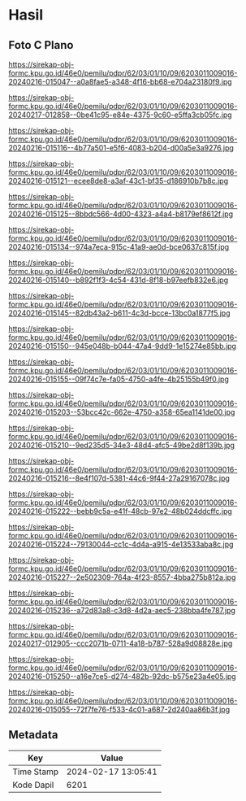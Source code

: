 # Hasil

## Foto C Plano

https://sirekap-obj-formc.kpu.go.id/46e0/pemilu/pdpr/62/03/01/10/09/6203011009016-20240216-015047--a0a8fae5-a348-4f16-bb68-e704a23180f9.jpg

https://sirekap-obj-formc.kpu.go.id/46e0/pemilu/pdpr/62/03/01/10/09/6203011009016-20240217-012858--0be41c95-e84e-4375-9c60-e5ffa3cb05fc.jpg

https://sirekap-obj-formc.kpu.go.id/46e0/pemilu/pdpr/62/03/01/10/09/6203011009016-20240216-015116--4b77a501-e5f6-4083-b204-d00a5e3a9276.jpg

https://sirekap-obj-formc.kpu.go.id/46e0/pemilu/pdpr/62/03/01/10/09/6203011009016-20240216-015121--ecee8de8-a3af-43c1-bf35-d186910b7b8c.jpg

https://sirekap-obj-formc.kpu.go.id/46e0/pemilu/pdpr/62/03/01/10/09/6203011009016-20240216-015125--8bbdc566-4d00-4323-a4a4-b8179ef8612f.jpg

https://sirekap-obj-formc.kpu.go.id/46e0/pemilu/pdpr/62/03/01/10/09/6203011009016-20240216-015134--974a7eca-915c-41a9-ae0d-bce0637c815f.jpg

https://sirekap-obj-formc.kpu.go.id/46e0/pemilu/pdpr/62/03/01/10/09/6203011009016-20240216-015140--b892f1f3-4c54-431d-8f18-b97eefb832e6.jpg

https://sirekap-obj-formc.kpu.go.id/46e0/pemilu/pdpr/62/03/01/10/09/6203011009016-20240216-015145--82db43a2-b611-4c3d-bcce-13bc0a1877f5.jpg

https://sirekap-obj-formc.kpu.go.id/46e0/pemilu/pdpr/62/03/01/10/09/6203011009016-20240216-015150--945e048b-b044-47a4-9dd9-1e15274e85bb.jpg

https://sirekap-obj-formc.kpu.go.id/46e0/pemilu/pdpr/62/03/01/10/09/6203011009016-20240216-015155--09f74c7e-fa05-4750-a4fe-4b25155b49f0.jpg

https://sirekap-obj-formc.kpu.go.id/46e0/pemilu/pdpr/62/03/01/10/09/6203011009016-20240216-015203--53bcc42c-662e-4750-a358-65ea1141de00.jpg

https://sirekap-obj-formc.kpu.go.id/46e0/pemilu/pdpr/62/03/01/10/09/6203011009016-20240216-015210--9ed235d5-34e3-48d4-afc5-49be2d8f139b.jpg

https://sirekap-obj-formc.kpu.go.id/46e0/pemilu/pdpr/62/03/01/10/09/6203011009016-20240216-015216--8e4f107d-5381-44c6-9f44-27a29167078c.jpg

https://sirekap-obj-formc.kpu.go.id/46e0/pemilu/pdpr/62/03/01/10/09/6203011009016-20240216-015222--bebb9c5a-e41f-48cb-97e2-48b024ddcffc.jpg

https://sirekap-obj-formc.kpu.go.id/46e0/pemilu/pdpr/62/03/01/10/09/6203011009016-20240216-015224--79130044-cc1c-4d4a-a915-4e13533aba8c.jpg

https://sirekap-obj-formc.kpu.go.id/46e0/pemilu/pdpr/62/03/01/10/09/6203011009016-20240216-015227--2e502309-764a-4f23-8557-4bba275b812a.jpg

https://sirekap-obj-formc.kpu.go.id/46e0/pemilu/pdpr/62/03/01/10/09/6203011009016-20240216-015236--a72d83a8-c3d8-4d2a-aec5-238bba4fe787.jpg

https://sirekap-obj-formc.kpu.go.id/46e0/pemilu/pdpr/62/03/01/10/09/6203011009016-20240217-012905--ccc2071b-0711-4a18-b787-528a9d08828e.jpg

https://sirekap-obj-formc.kpu.go.id/46e0/pemilu/pdpr/62/03/01/10/09/6203011009016-20240216-015250--a16e7ce5-d274-482b-92dc-b575e23a4e05.jpg

https://sirekap-obj-formc.kpu.go.id/46e0/pemilu/pdpr/62/03/01/10/09/6203011009016-20240216-015055--72f7fe76-f533-4c01-a687-2d240aa86b3f.jpg


## Metadata

| Key        | Value               |
| ---------- | ------------------- |
| Time Stamp | 2024-02-17 13:05:41 |
| Kode Dapil | 6201                |



